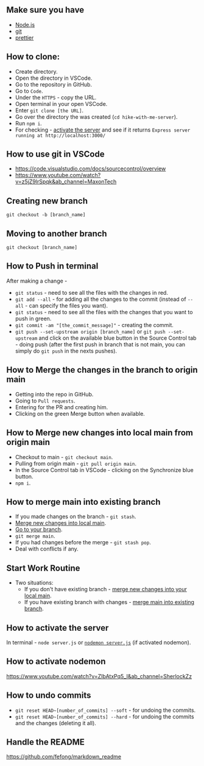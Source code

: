 ## Make sure you have

- [Node.js](https://nodejs.org/en/download)
- [git](https://git-scm.com/downloads)
- [prettier](https://www.humankode.com/javascript/set-up-prettier-and-vs-code-to-format-your-code/)

## How to clone:

- Create directory.
- Open the directory in VSCode.
- Go to the repository in GitHub.
- Go to `Code`.
- Under the `HTTPS` - copy the URL.
- Open terminal in your open VSCode.
- Enter `git clone [the URL]`.
- Go over the directory the was created (`cd hike-with-me-server`).
- Run `npm i`.
- For checking - [activate the server](#how-to-activate-the-server) and see if it returns `Express server running at http://localhost:3000/`

## How to use git in VSCode

- https://code.visualstudio.com/docs/sourcecontrol/overview
- https://www.youtube.com/watch?v=z5jZ9lrSpqk&ab_channel=MaxonTech

## Creating new branch

`git checkout -b [branch_name]`

## Moving to another branch

`git checkout [branch_name]`

## How to Push in terminal

After making a change -

- `git status` - need to see all the files with the changes in red.
- `git add --all` - for adding all the changes to the commit (instead of `--all` - can specify the files you want).
- `git status` - need to see all the files with the changes that you want to push in green.
- `git commit -am "[the_commit_message]"` - creating the commit.
- `git push --set-upstream origin [branch_name]` or `git push --set-upstream` and click on the available blue button in the Source Control tab - doing push (after the first push in branch that is not main, you can simply do `git push` in the nexts pushes).

## How to Merge the changes in the branch to origin main

- Getting into the repo in GitHub.
- Going to `Pull requests`.
- Entering for the PR and creating him.
- Clicking on the green Merge button when available.

## How to Merge new changes into local main from origin main

- Checkout to main - `git checkout main`.
- Pulling from origin main - `git pull origin main`.
- In the Source Control tab in VSCode - clicking on the Synchronize blue button.
- `npm i`.

## How to merge main into existing branch

- If you made changes on the branch - `git stash`.
- [Merge new changes into local main](#how-to-merge-new-changes-into-local-main-from-origin-main).
- [Go to your branch](#moving-to-another-branch).
- `git merge main`.
- If you had changes before the merge - `git stash pop`.
- Deal with conflicts if any.

## Start Work Routine

- Two situations:
  - If you don't have existing branch - [merge new changes into your local main](#how-to-merge-new-changes-into-local-main-from-origin-main).
  - If you have existing branch with changes - [merge main into existing branch](#how-to-merge-main-into-existing-branch).

## How to activate the server

In terminal - `node server.js` or [`nodemon server.js`](#how-to-activate-nodemon) (if activated nodemon).

## How to activate nodemon

https://www.youtube.com/watch?v=ZIbAtxPq5_I&ab_channel=SherlockZz

## How to undo commits

- `git reset HEAD~[number_of_commits] --soft` - for undoing the commits.
- `git reset HEAD~[number_of_commits] --hard` - for undoing the commits and the changes (deleting it all).

## Handle the README

https://github.com/fefong/markdown_readme
